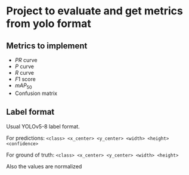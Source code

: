# Project to evaluate and get metrics from yolo format

## Metrics to implement
- $PR$ curve
- $P$ curve
- $R$ curve
- $F1$ score
- $mAP_{50}$
- Confusion matrix

## Label format

Usual YOLOv5-8 label format. 

For predictions: 
`<class> <x_center> <y_center> <width> <height> <confidence> ` 

For ground of truth:
`<class> <x_center> <y_center> <width> <height> ` 

Also the values are normalized 







